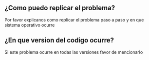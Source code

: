 ## ¿Como puedo replicar el problema?
Por favor explicanos como replicar el problema paso a paso y en que sistema operativo ocurre
## ¿En que version del codigo ocurre?
Si este problema ocurre en todas las versiones favor de mencionarlo
